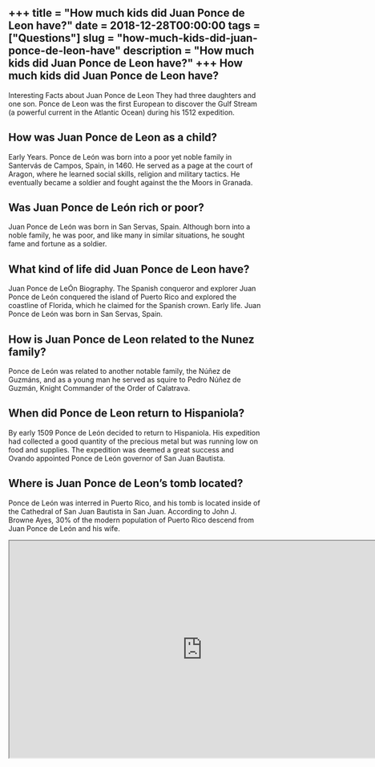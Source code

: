 +++
title = "How much kids did Juan Ponce de Leon have?"
date = 2018-12-28T00:00:00
tags = ["Questions"]
slug = "how-much-kids-did-juan-ponce-de-leon-have"
description = "How much kids did Juan Ponce de Leon have?"
+++
How much kids did Juan Ponce de Leon have?
------------------------------------------

Interesting Facts about Juan Ponce de Leon They had three daughters and one son. Ponce de Leon was the first European to discover the Gulf Stream (a powerful current in the Atlantic Ocean) during his 1512 expedition.

How was Juan Ponce de Leon as a child?
--------------------------------------

Early Years. Ponce de León was born into a poor yet noble family in Santervás de Campos, Spain, in 1460. He served as a page at the court of Aragon, where he learned social skills, religion and military tactics. He eventually became a soldier and fought against the the Moors in Granada.

Was Juan Ponce de León rich or poor?
------------------------------------

Juan Ponce de León was born in San Servas, Spain. Although born into a noble family, he was poor, and like many in similar situations, he sought fame and fortune as a soldier.

What kind of life did Juan Ponce de Leon have?
----------------------------------------------

Juan Ponce de LeÓn Biography. The Spanish conqueror and explorer Juan Ponce de León conquered the island of Puerto Rico and explored the coastline of Florida, which he claimed for the Spanish crown. Early life. Juan Ponce de León was born in San Servas, Spain.

How is Juan Ponce de Leon related to the Nunez family?
------------------------------------------------------

Ponce de León was related to another notable family, the Núñez de Guzmáns, and as a young man he served as squire to Pedro Núñez de Guzmán, Knight Commander of the Order of Calatrava.

When did Ponce de Leon return to Hispaniola?
--------------------------------------------

By early 1509 Ponce de León decided to return to Hispaniola. His expedition had collected a good quantity of the precious metal but was running low on food and supplies. The expedition was deemed a great success and Ovando appointed Ponce de León governor of San Juan Bautista.

Where is Juan Ponce de Leon’s tomb located?
-------------------------------------------

Ponce de León was interred in Puerto Rico, and his tomb is located inside of the Cathedral of San Juan Bautista in San Juan. According to John J. Browne Ayes, 30% of the modern population of Puerto Rico descend from Juan Ponce de León and his wife.

<iframe allow="accelerometer; autoplay; clipboard-write; encrypted-media; gyroscope; picture-in-picture" allowfullscreen="" class="__youtube_prefs__  epyt-is-override  no-lazyload" data-no-lazy="1" data-origheight="433" data-origwidth="770" data-skipgform_ajax_framebjll="" height="433" id="_ytid_15800" loading="lazy" src="https://www.youtube.com/embed/lmRbNQBQ5OA?enablejsapi=1&autoplay=0&cc_load_policy=0&cc_lang_pref=&iv_load_policy=1&loop=0&modestbranding=0&rel=1&fs=1&playsinline=0&autohide=2&theme=dark&color=red&controls=1&" title="YouTube player" width="770"></iframe>